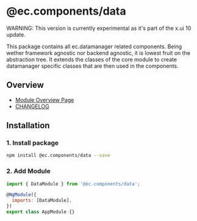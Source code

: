 # @ec.components/data

WARNING: This version is currently experimental as it's part of the x.ui 10 update.

This package contains all ec.datamanager related components.
Being wether framework agnostic nor backend agnostic, it is lowest fruit on the abstraction tree.
It extends the classes of the core module to create datamanager specific classes that are then used in the components.

## Overview

- [Module Overview Page](https://entrecode.github.io/ec.components/modules/DataModule.html)
- [CHANGELOG](https://entrecode.github.io/ec.components/additional-documentation/changelog/data-changelog.html)

## Installation

### 1. Install package

```sh
npm install @ec.components/data --save
```

### 2. Add Module

```js
import { DataModule } from '@ec.components/data';

@NgModule({
  imports: [DataModule],
})
export class AppModule {}
```
